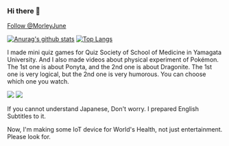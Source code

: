 ### Hi there 👋

<script async defer src="https://buttons.github.io/buttons.js"></script>
<a class="github-button" href="https://github.com/MorleyJune" data-color-scheme="no-preference: light; light: light; dark: dark;" data-size="large" data-show-count="true" aria-label="Follow @MorleyJune on GitHub">Follow @MorleyJune</a>

[![Anurag's github stats](https://github-readme-stats.vercel.app/api?username=MorleyJune&show_icons=true&theme=tokyonight)](https://github.com/MorleyJune/github-readme-stats)
[![Top Langs](https://github-readme-stats.vercel.app/api/top-langs/?username=MorleyJune&theme=tokyonight&langs_count=4&layout=compact)](https://github.com/anuraghazra/github-readme-stats)
<!--
**MorleyJune/MorleyJune** is a ✨ _special_ ✨ repository because its `README.md` (this file) appears on your GitHub profile.

Here are some ideas to get you started:

- 🔭 I’m currently working on ...
- 🌱 I’m currently learning ...
- 👯 I’m looking to collaborate on ...
- 🤔 I’m looking for help with ...
- 💬 Ask me about ...
- 📫 How to reach me: ...
- 😄 Pronouns: ...
- ⚡ Fun fact: ...
-->

I made mini quiz games for Quiz Society of School of Medicine in Yamagata University.
And I also made videos about physical experiment of Pokémon.
The 1st one is about Ponyta, and the 2nd one is about Dragonite.
The 1st one is very logical, but the 2nd one is very humorous.
You can choose which one you watch. 

[![](http://img.youtube.com/vi/XcaR6EtB-vM/0.jpg)](http://www.youtube.com/watch?v=XcaR6EtB-vM "Ponyta")
[![](http://img.youtube.com/vi/HACRlFimfkE/0.jpg)](http://www.youtube.com/watch?v=HACRlFimfkE "Dragonite")

If you cannot understand Japanese, Don't worry. I prepared English Subtitles to it.

Now, I'm making some IoT device for World's Health, not just entertainment.
Please look for.
